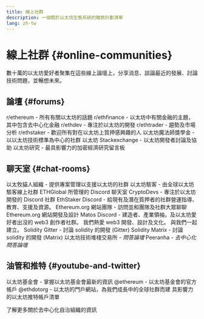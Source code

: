 ```yaml
---
title: 線上社群
description: 一個關於以太坊生態系統的贈款計劃清單
lang: zh-tw
---
```


# 線上社群 {#online-communities}

數十萬的以太坊愛好者聚集在這些線上論壇上，分享消息、談論最近的發展、討論技術問題，並暢想未來。

## 論壇 {#forums}

<SocialListItem socialIcon="reddit"><Link to="https://www.reddit.com/r/ethereum">r/ethereum</Link> - 所有有關以太坊的話題</SocialListItem>
<SocialListItem socialIcon="reddit"><Link to="https://www.reddit.com/r/ethfinance/">r/ethfinance</Link> - 以太坊中有關金融的主題，其中包含去中心化金融</SocialListItem>
<SocialListItem socialIcon="reddit"><Link to="https://www.reddit.com/r/ethdev/">r/ethdev</Link> - 專注於以太坊的開發</SocialListItem>
<SocialListItem socialIcon="reddit"><Link to="https://www.reddit.com/r/ethtrader/">r/ethtrader</Link> - 趨勢及市場分析</SocialListItem>
<SocialListItem socialIcon="reddit"><Link to="https://www.reddit.com/r/ethstaker/">r/ethstaker</Link> - 歡迎所有對在以太坊上質押感興趣的人</SocialListItem>
<SocialListItem socialIcon="webpage"><Link to="https://ethereum-magicians.org">以太坊魔法師獎學金</Link> - 以以太坊技術標準為中心的社群</SocialListItem>
<SocialListItem socialIcon="stackExchange"><Link to="https://ethereum.stackexchange.com">以太坊 Stackexchange</Link> - 以太坊開發者討論及協助</SocialListItem>
<SocialListItem socialIcon="webpage"><Link to="https://ethresear.ch">以太坊研究</Link> - 最具影響力的加密經濟研究留言板</SocialListItem>

## 聊天室 {#chat-rooms}

<SocialListItem socialIcon="discord"><Link to="https://discord.com/invite/Nz6rtfJ8Cu">以太牧貓人組織</Link> - 提供專案管理以支援以太坊的社群</SocialListItem>
<SocialListItem socialIcon="discord"><Link to="https://ethglobal.co/discord">以太坊駭客</Link> - 由全球以太坊駭客線上社群 ETHGlobal 所管理的 Discord 聊天室</SocialListItem>
<SocialListItem socialIcon="discord"><Link to="https://discord.gg/5W5tVb3">CryptoDevs</Link> - 專注於以太坊開發的 Discord 社群</SocialListItem>
<SocialListItem socialIcon="discord"><Link to="https://discord.io/ethstaker">EthStaker Discord</Link> - 給現有及潛在質押者的社群營運指導、教育、支援及資源。</SocialListItem>
<SocialListItem socialIcon="discord"><Link to="https://discord.gg/ethereum-org">Ethereum.org 網站團隊</Link> - 訪問並和團隊及社群大眾聊聊 Ethereum.org 網站開發及設計</SocialListItem>
<SocialListItem socialIcon="discord"><Link to="https://discord.matos.club/">Matos Discord</Link> - 建造者、產業領袖，及以太坊愛好者出沒的 web3 創作者社群。 我們熱愛 web3 開發、設計及文化。 與我們一起建立。</SocialListItem>
<SocialListItem socialIcon="webpage"><Link to="https://gitter.im/ethereum/solidity/">Solidity Gitter</Link> - 討論 solidity 的開發 (Gitter)</SocialListItem>
<SocialListItem socialIcon="webpage"><Link to="https://matrix.to/#/#ethereum_solidity:gitter.im">Solidity Matrix</Link> - 討論 solidity 的開發 (Matrix)</SocialListItem>
<SocialListItem socialIcon="webpage"><Link to="https://ethereum.stackexchange.com/">以太坊技術堆棧交易所</Link> _- 問答論壇_</SocialListItem>
<SocialListItem socialIcon="webpage"><Link to="https://peeranha.io/">Peeranha</Link> _- 去中心化問答論壇_</SocialListItem>

## 油管和推特 {#youtube-and-twitter}

<SocialListItem socialIcon="youtube"><Link to="https://www.youtube.com/c/EthereumFoundation">以太坊基金會</Link> - 掌握以太坊基金會最新的資訊</SocialListItem>
<SocialListItem socialIcon="twitter"><Link to="https://twitter.com/ethereum">@ethereum</Link> - 以太坊基金會的官方帳戶</SocialListItem>
<SocialListItem socialIcon="twitter"><Link to="https://twitter.com/ethdotorg">@ethdotorg</Link> - 以太坊的門戶網站，為我們成長中的全球社群而建</SocialListItem>
<SocialListItem socialIcon="webpage"><Link to="https://hive.one/c/ethereum?page=1">具影響力的以太坊推特帳戶清單</Link></SocialListItem>

<Divider />

<Callout emoji=":classical_building:" titleKey="page-community-daos-callout-title" descriptionKey="page-community-daos-callout-description">
  <div>
    <ButtonLink to="/community/get-involved/#decentralized-autonomous-organizations-daos">
      了解更多關於去中心化自治組織的資訊
    </ButtonLink>
  </div>
</Callout>

